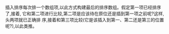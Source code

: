 插入排序每次排一个数组项,以此方式构建最后的排序数组。假定第一项已经排序了,接着,
它和第二项进行比较,第二项是应该待在原位还是插到第一项之前呢?这样,头两项就已正确排
序,接着和第三项比较(它是该插入到第一、第二还是第三的位置呢?),以此类推。